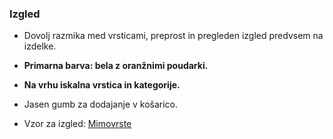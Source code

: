 ### Izgled
- Dovolj razmika med vrsticami, preprost in pregleden izgled predvsem na izdelke.
- **Primarna barva: bela z oranžnimi poudarki.**
- **Na vrhu iskalna vrstica in kategorije.**
- Jasen gumb za dodajanje v košarico.

- Vzor za izgled: [Mimovrste](https://www.mimovrste.com)
  


